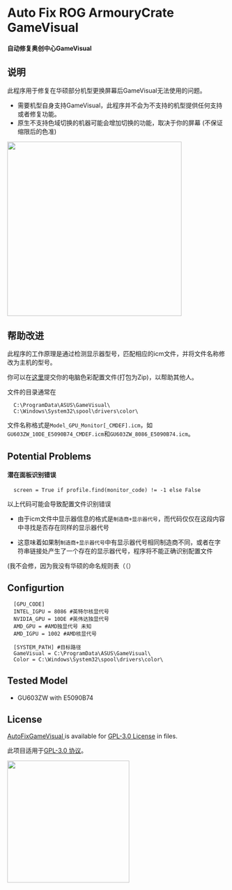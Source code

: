 # Auto Fix ROG ArmouryCrate GameVisual
#### 自动修复奥创中心GameVisual

## 说明

此程序用于修复在华硕部分机型更换屏幕后GameVisual无法使用的问题。

- 需要机型自身支持GameVisual，此程序并不会为不支持的机型提供任何支持或者修复功能。
- 原生不支持色域切换的机器可能会增加切换的功能，取决于你的屏幕 (不保证缩限后的色准)

<img src="https://upload.cc/i1/2023/07/22/QZkXHo.png" width="400">

## 帮助改进

此程序的工作原理是通过检测显示器型号，匹配相应的icm文件，并将文件名称修改为主机的型号。

你可以在[这里](https://github.com/vanted7580/AutoFixGameVisual/discussions/new?category=general)提交你的电脑色彩配置文件(打包为Zip)，以帮助其他人。

文件的目录通常在

      C:\ProgramData\ASUS\GameVisual\
      C:\Windows\System32\spool\drivers\color\

文件名称格式是`Model_GPU_Monitor[_CMDEF].icm`，如`GU603ZW_10DE_E5090B74_CMDEF.icm`和`GU603ZW_8086_E5090B74.icm`。

## Potential Problems

#### 潜在面板识别错误


      screen = True if profile.find(monitor_code) != -1 else False

以上代码可能会导致配置文件识别错误

- 由于icm文件中显示器信息的格式是`制造商+显示器代号`，而代码仅仅在这段内容中寻找是否存在同样的显示器代号

- 这意味着如果制`制造商+显示器代号`中有显示器代号相同制造商不同，或者在字符串链接处产生了一个存在的显示器代号，程序将不能正确识别配置文件

(我不会修，因为我没有华硕的命名规则表（（）

## Configurtion
      [GPU_CODE]
      INTEL_IGPU = 8086 #英特尔核显代号
      NVIDIA_GPU = 10DE #英伟达独显代号
      AMD_GPU = #AMD独显代号 未知
      AMD_IGPU = 1002 #AMD核显代号
      
      [SYSTEM_PATH] #目标路径
      GameVisual = C:\ProgramData\ASUS\GameVisual\
      Color = C:\Windows\System32\spool\drivers\color\

## Tested Model

- GU603ZW with E5090B74

## License

[AutoFixGameVisual ]([https://github.com/wqy224491/recoil-control-for-apex/blob/main/VANTED.CC_Recoil_Control_for_Apex.lua](https://github.com/vanted7580/AutoFixGameVisual)) is available for [GPL-3.0 License](https://github.com/vanted7580/AutoFixGameVisual/blob/main/LICENSE) in files.

此项目适用于[GPL-3.0 协议](https://baike.baidu.com/item/GNU%E9%80%9A%E7%94%A8%E5%85%AC%E5%85%B1%E8%AE%B8%E5%8F%AF%E8%AF%81/393832)。

<img src="https://upload.cc/i1/2023/01/01/0nyLFI.png" width="280">
